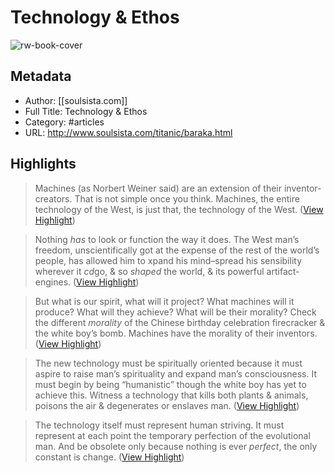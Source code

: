 # Technology & Ethos

![rw-book-cover](https://readwise-assets.s3.amazonaws.com/static/images/article1.be68295a7e40.png)

## Metadata
- Author: [[soulsista.com]]
- Full Title: Technology & Ethos
- Category: #articles
- URL: http://www.soulsista.com/titanic/baraka.html

## Highlights

> Machines (as Norbert Weiner said) are an extension of their inventor-creators. That is not simple once you think. Machines, the entire technology of the West, is just that, the technology of the West. ([View Highlight](https://read.readwise.io/read/01gz94zkryf2d2ex5ezenjc1m6))


> Nothing *has* to look or function the way it does. The West man’s freedom, unscientifically got at the expense of the rest of the world’s people, has allowed him to xpand his mind–spread his sensibility wherever it *cd*go, & so *shaped* the world, & its powerful artifact-engines. ([View Highlight](https://read.readwise.io/read/01gz94zvt2sm5323jrkepb8td0))


> But what is our spirit, what will it project? What machines will it produce? What will they achieve? What will be their morality? Check the different *morality* of the Chinese birthday celebration firecracker & the white boy’s bomb. Machines have the morality of their inventors. ([View Highlight](https://read.readwise.io/read/01gz95251t5c9gg8rdx2bk65yk))


> The new technology must be spiritually oriented because it must aspire to raise man’s spirituality and expand man’s consciousness. It must begin by being “humanistic” though the white boy has yet to achieve this. Witness a technology that kills both plants & animals, poisons the air & degenerates or enslaves man. ([View Highlight](https://read.readwise.io/read/01gz952mg1q6gkdw865crbssyd))


> The technology itself must represent human striving. It must represent at each point the temporary perfection of the evolutional man. And be obsolete only because nothing is ever *perfect*, the only constant is change. ([View Highlight](https://read.readwise.io/read/01gz952qhc9jq4kmqwcgtnnxdn))


